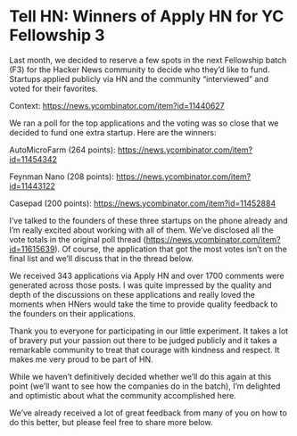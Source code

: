 # Tell HN: Winners of Apply HN for YC Fellowship 3

Last month, we decided to reserve a few spots in the next Fellowship batch (F3) for the Hacker News community to decide who they’d like to fund. Startups applied publicly via HN and the community “interviewed” and voted for their favorites.<p>Context: 
<a href="https:&#x2F;&#x2F;news.ycombinator.com&#x2F;item?id=11440627" rel="nofollow">https:&#x2F;&#x2F;news.ycombinator.com&#x2F;item?id=11440627</a><p>We ran a poll for the top applications and the voting was so close that we decided to fund one extra startup. Here are the winners:<p>AutoMicroFarm (264 points): <a href="https:&#x2F;&#x2F;news.ycombinator.com&#x2F;item?id=11454342" rel="nofollow">https:&#x2F;&#x2F;news.ycombinator.com&#x2F;item?id=11454342</a><p>Feynman Nano (208 points): <a href="https:&#x2F;&#x2F;news.ycombinator.com&#x2F;item?id=11443122" rel="nofollow">https:&#x2F;&#x2F;news.ycombinator.com&#x2F;item?id=11443122</a><p>Casepad (200 points): <a href="https:&#x2F;&#x2F;news.ycombinator.com&#x2F;item?id=11452884" rel="nofollow">https:&#x2F;&#x2F;news.ycombinator.com&#x2F;item?id=11452884</a><p>I’ve talked to the founders of these three startups on the phone already and I’m really excited about working with all of them. We’ve disclosed all the vote totals in the original poll thread (<a href="https:&#x2F;&#x2F;news.ycombinator.com&#x2F;item?id=11615639" rel="nofollow">https:&#x2F;&#x2F;news.ycombinator.com&#x2F;item?id=11615639</a>). Of course, the application that got the most votes isn’t on the final list and we’ll discuss that in the thread below.<p>We received 343 applications via Apply HN and over 1700 comments were generated across those posts. I was quite impressed by the quality and depth of the discussions on these applications and really loved the moments when HNers would take the time to provide quality feedback to the founders on their applications.<p>Thank you to everyone for participating in our little experiment. It takes a lot of bravery put your passion out there to be judged publicly and it takes a remarkable community to treat that courage with kindness and respect. It makes me very proud to be part of HN.<p>While we haven’t definitively decided whether we’ll do this again at this point (we’ll want to see how the companies do in the batch), I’m delighted and optimistic about what the community accomplished here.<p>We’ve already received a lot of great feedback from many of you on how to do this better, but please feel free to share more below.
